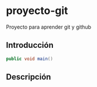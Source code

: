 # proyecto-git
Proyecto para aprender git y github

## Introducción 
```C#
public void main()
```

## Descripción

